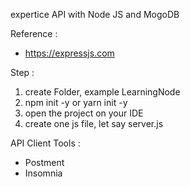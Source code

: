 expertice API with Node JS and MogoDB

Reference : 
- https://expressjs.com

Step :
1. create Folder, example LearningNode
2. npm init -y or yarn init -y
3. open the project on your IDE
4. create one js file, let say server.js


API Client Tools :
- Postment
- Insomnia